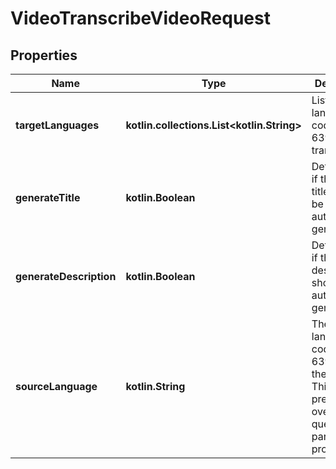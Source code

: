 
# VideoTranscribeVideoRequest

## Properties
| Name | Type | Description | Notes |
| ------------ | ------------- | ------------- | ------------- |
| **targetLanguages** | **kotlin.collections.List&lt;kotlin.String&gt;** | List of target language codes (ISO 639-1) for transcription. |  [optional] |
| **generateTitle** | **kotlin.Boolean** | Determines if the video title should be automatically generated. |  [optional] |
| **generateDescription** | **kotlin.Boolean** | Determines if the video description should be automatically generated. |  [optional] |
| **sourceLanguage** | **kotlin.String** | The source language code (ISO 639-1) of the video. This takes precedence over the query parameter if provided. |  [optional] |



